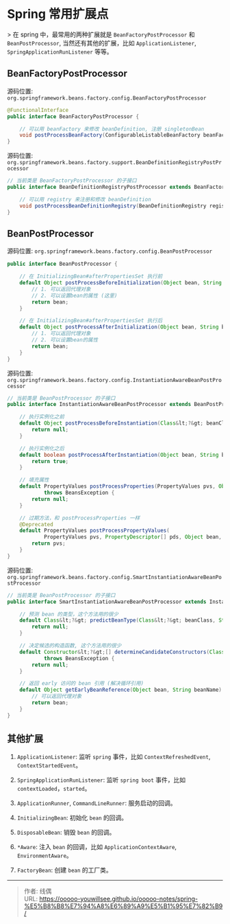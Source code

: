 # Spring 常用扩展点


&gt; 在 spring 中，最常用的两种扩展就是 `BeanFactoryPostProcessor` 和 `BeanPostProcessor`, 当然还有其他的扩展，比如 `ApplicationListener`, `SpringApplicationRunListener` 等等。

## BeanFactoryPostProcessor

源码位置: `org.springframework.beans.factory.config.BeanFactoryPostProcessor`

```java
@FunctionalInterface
public interface BeanFactoryPostProcessor {

    // 可以用 beanFactory 来修改 beanDefinition, 注册 singletonBean
	void postProcessBeanFactory(ConfigurableListableBeanFactory beanFactory) throws BeansException;
}
```

源码位置: `org.springframework.beans.factory.support.BeanDefinitionRegistryPostProcessor`

```java
// 当前类是 BeanFactoryPostProcessor 的子接口
public interface BeanDefinitionRegistryPostProcessor extends BeanFactoryPostProcessor {

    // 可以用 registry 来注册和修改 beanDefinition
	void postProcessBeanDefinitionRegistry(BeanDefinitionRegistry registry) throws BeansException;
}
```

## BeanPostProcessor

源码位置: `org.springframework.beans.factory.config.BeanPostProcessor`

```java
public interface BeanPostProcessor {

    // 在 InitializingBean#afterPropertiesSet 执行前
	default Object postProcessBeforeInitialization(Object bean, String beanName) throws BeansException {
	    // 1. 可以返回代理对象
	    // 2. 可以设置bean的属性 (这里)
		return bean;
	}

    // 在 InitializingBean#afterPropertiesSet 执行后
	default Object postProcessAfterInitialization(Object bean, String beanName) throws BeansException {
	    // 1. 可以返回代理对象
	    // 2. 可以设置bean的属性
		return bean;
	}
}
```

源码位置: `org.springframework.beans.factory.config.InstantiationAwareBeanPostProcessor`

```java
// 当前类是 BeanPostProcessor 的子接口
public interface InstantiationAwareBeanPostProcessor extends BeanPostProcessor {

	// 执行实例化之前
	default Object postProcessBeforeInstantiation(Class&lt;?&gt; beanClass, String beanName) throws BeansException {
		return null;
	}

    // 执行实例化之后
	default boolean postProcessAfterInstantiation(Object bean, String beanName) throws BeansException {
		return true;
	}

    // 填充属性
	default PropertyValues postProcessProperties(PropertyValues pvs, Object bean, String beanName)
			throws BeansException {
		return null;
	}

    // 过期方法，和 postProcessProperties 一样
	@Deprecated
	default PropertyValues postProcessPropertyValues(
			PropertyValues pvs, PropertyDescriptor[] pds, Object bean, String beanName) throws BeansException {
		return pvs;
	}
}
```

源码位置: `org.springframework.beans.factory.config.SmartInstantiationAwareBeanPostProcessor`

```java
// 当前类是 BeanPostProcessor 的子接口
public interface SmartInstantiationAwareBeanPostProcessor extends InstantiationAwareBeanPostProcessor {

	// 预测 bean 的类型，这个方法用的很少
	default Class&lt;?&gt; predictBeanType(Class&lt;?&gt; beanClass, String beanName) throws BeansException {
		return null;
	}

    // 决定候选的构造函数, 这个方法用的很少
	default Constructor&lt;?&gt;[] determineCandidateConstructors(Class&lt;?&gt; beanClass, String beanName)
			throws BeansException {
		return null;
	}

    // 返回 early 访问的 bean 引用 (解决循环引用)
	default Object getEarlyBeanReference(Object bean, String beanName) throws BeansException {
	    // 可以返回代理对象
		return bean;
	}
}
```

## 其他扩展

1. `ApplicationListener`: 监听 `spring` 事件，比如 `ContextRefreshedEvent`, `ContextStartedEvent`。

2. `SpringApplicationRunListener`: 监听 `spring boot` 事件，比如 `contextLoaded`，`started`。

3. `ApplicationRunner`, `CommandLineRunner`: 服务启动的回调。

4. `InitializingBean`: 初始化 `bean` 的回调。

5. `DisposableBean`: 销毁 `bean` 的回调。

6. `*Aware`: 注入 `bean` 的回调，比如 `ApplicationContextAware`, `EnvironmentAware`。

7. `FactoryBean`: 创建 `bean` 的工厂类。

---

> 作者: 线偶  
> URL: https://ooooo-youwillsee.github.io/ooooo-notes/spring-%E5%B8%B8%E7%94%A8%E6%89%A9%E5%B1%95%E7%82%B9/  

